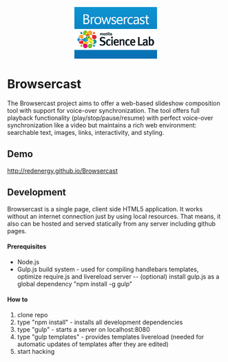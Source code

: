 <div align="center">
  <img src="./public/design/logo.png" height="120px" alt="Browsercast" title="Browsercast">
</div>  

Browsercast
===========

The Browsercast project aims to offer a web-based slideshow composition tool with support for voice-over synchronization.
The tool offers full playback functionality (play/stop/pause/resume) with perfect voice-over synchronization like a video
but maintains a rich web environment: searchable text, images, links, interactivity, and styling.

## Demo

http://redenergy.github.io/Browsercast

## Development

Browsercast is a single page, client side HTML5 application. It works without an internet connection just by using local resources. That means, it also can be hosted and served statically from any server including github pages.

#### Prerequisites
- Node.js
- Gulp.js build system - used for compiling handlebars templates, optimize require.js and livereload server
  -- (optional) install gulp.js as a global dependency "npm install -g gulp"

#### How to

1. clone repo
2. type "npm install" - installs all development dependencies
3. type "gulp" - starts a server on localhost:8080
4. type "gulp templates" - provides templates livereload (needed for automatic updates of templates after they are edited)
5. start hacking
